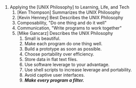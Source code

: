 



1. Applying the [UNIX Philosophy] to Learning, Life, and Tech
   1. [Ken Thompson] Summarizes the UNIX Philosophy
   1. [Kevin Henney] Best Describes the UNIX Philosophy
   1. Composability, "Do one thing and do it well"
   1. Communication, "Write programs to work together"
   1. [Mike Gancarz] Describes the UNIX Philosophy
      1. Small is beautiful.
      1. Make each program do one thing well.
      1. Build a prototype as soon as possible.
      1. Choose portability over efficiency.
      1. Store data in flat text files.
      1. Use software leverage to your advantage.
      1. Use shell scripts to increase leverage and portability.
      1. Avoid captive user interfaces.
      1. ***Make every program a filter.***
